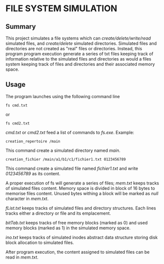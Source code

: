# FILE SYSTEM SIMULATION


## Summary
This project simulates a file systems which can *create/delete/write/read* simulated files, and *create/delete* simulated directories. Simulated files and directories are not created as "real" files or directories. Instead, this program program execution generate a series of txt files keeping track of information relative to the simulated files and directories as would a files system keeping track of files and directories and their associated memory space. 


## Usage
The program launches using the following command line 
```
fs cmd.txt
```
or
```
fs cmd2.txt
```

*cmd.txt* or *cmd2.txt* feed a list of commands to *fs.exe*. Example: 

```
creation_repertoire /main
```
This command create a simulated directory named *main*. 
```
creation_fichier /main/a1/b1/c1/fichier1.txt 0123456789
```
This command create a simulated file named *fichier1.txt* and write *0123456789* as its content.  


A proper execution of fs will generate a series of files;
*mem.txt* keeps tracks of simulated files content. Memory space is divided in block of 16 bytes to memorise files content. Unused bytes withing a block will be marked as *null* character in *mem.txt*. 

*fList.txt* keeps tracks of simulated files and directory structures. Each lines tracks either a directory or file and its emplacement. 

*bitTab.txt* keeps tracks of free memory blocks (marked as 0) and used memory blocks (marked as 1) in the simulated memory space. 

*ino.txt* keeps tracks of simulated inodes abstract data structure storing disk block allocation to simulated files. 

After program execution, the content assigned to simulated files can be read in *mem.txt*. 
